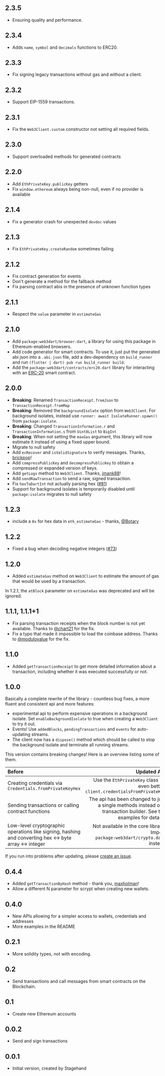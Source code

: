 ## 2.3.5

- Ensuring quality and performance.

## 2.3.4

- Adds `name`, `symbol` and `decimals` functions to ERC20.

## 2.3.3

- Fix signing legacy transactions without gas and without a client.

## 2.3.2

- Support EIP-1559 transactions.

## 2.3.1

- Fix the `Web3Client.custom` constructor not setting all required fields.

## 2.3.0

- Support overloaded methods for generated contracts

## 2.2.0

- Add `EthPrivateKey.publicKey` getters
- Fix `window.ethereum` always being non-null, even if no provider is available

## 2.1.4

- Fix a generator crash for unexpected `devdoc` values

## 2.1.3

- Fix `EthPrivateKey.createRandom` sometimes failing

## 2.1.2

- Fix contract generation for events
- Don't generate a method for the fallback method
- Fix parsing contract abis in the presence of unknown function types

## 2.1.1

- Respect the `value` parameter in `estimateGas`

## 2.1.0

- Add `package:web3dart/browser.dart`, a library for using this package in
  Ethereum-enabled browsers.
- Add code generator for smart contracts. To use it, just put the generated abi
  json into a `.abi.json` file, add a dev-dependency on `build_runner` and run
  `(flutter | dart) pub run build_runner build`.
- Add the `package:web3dart/contracts/erc20.dart` library for interacting with an
  [ERC-20](https://github.com/ethereum/EIPs/blob/master/EIPS/eip-20.md) smart contract.

## 2.0.0

- __Breaking__: Renamed `TransactionReceipt.fromJson` to `TransactionReceipt.fromMap`
- __Breaking__: Removed the `backgroundIsolate` option from `Web3Client`.
  For background isolates, instead use `runner: await IsolateRunner.spawn()` from `package:isolate`.
- __Breaking__: Changed `TransactionInformation.r` and `TransactionInformation.s` from `Uint8List` to
  `BigInt`
- __Breaking__: When not setting the `maxGas` argument, this library will now estimate it instead of using
  a fixed upper bound.
- Migrate to null safety
- Add `ecRecover` and `isValidSignature` to verify messages. Thanks, [brickpop](https://github.com/brickpop)!
- Add `compressPublicKey` and `decompressPublicKey` to obtain a compressed or expanded version of keys.
- Add `getLogs` method to `Web3Client`. Thanks, [jmank88](https://github.com/jmank88)!
- Add `sendRawTransaction` to send a raw, signed transaction.
- Fix `hexToDartInt` not actually parsing hex ([#81](https://github.com/simolus3/web3dart/issues/81))
- Support for background isolates is temporarily disabled until `package:isolate` migrates to null safety

## 1.2.3

- include a `0x` for hex data in `eth_estimateGas` - thanks, [@Botary](https://github.com/Botary)

## 1.2.2

- Fixed a bug when decoding negative integers ([#73](https://github.com/simolus3/web3dart/issues/73))

## 1.2.0

- Added `estimateGas` method on `Web3Client` to estimate the amount of gas that
  would be used by a transaction.
  
In 1.2.1, the `atBlock` parameter on `estimateGas` was deprecated and will be ignored.

## 1.1.1, 1.1.1+1

- Fix parsing transaction receipts when the block number is not yet available.
Thanks to [@chart21](https://github.com/chart21) for the fix.
- Fix a typo that made it impossible to load the coinbase address. Thanks to
[@modulovalue](https://github.com/modulovalue) for the fix.

## 1.1.0

- Added `getTransactionReceipt` to get more detailed information about a
transaction, including whether it was executed successfully or not.

## 1.0.0

Basically a complete rewrite of the library - countless bug fixes, a more fluent
and consistent api and more features:

- experimental api to perform expensive operations in a background isolate. Set
`enableBackgroundIsolate` to true when creating a `Web3Client` to try it out.
- Events! Use `addedBlocks`, `pendingTransactions` and `events` for auto-updating
streams.
- The client now has a `dispose()` method which should be called to stop the
background isolate and terminate all running streams.

This version contains breaking changes! Here is an overview listing some of them.

| Before        | Updated API  |
| :------------- | -----:|
| Creating credentials via `Credentials.fromPrivateKeyHex`   | Use the `EthPrivateKey` class or, even better, `client.credentialsFromPrivateKey` |
| Sending transactions or calling contract functions | The api has been changed to just a single methods instead of a transaction builder. See the examples for details. |
| Low-level cryptographic operations like signing, hashing and converting hex <-> byte array <-> integer  | Not available in the core library. Import `package:web3dart/crypto.dart` instead |

If you run into problems after updating, please [create an issue](https://github.com/simolus3/web3dart/issues/new).

## 0.4.4

- Added `getTransactionByHash` method - thank you, [maxholman](https://github.com/maxholman)!
- Allow a different N parameter for scrypt when creating new wallets.

## 0.4.0

- New APIs allowing for a simpler access to wallets, credentials and addresses
- More examples in the README

## 0.2.1

- More solidity types, not with encoding.

## 0.2

- Send transactions and call messages from smart contracts on the
  Blockchain.

## 0.1

- Create new Ethereum accounts

## 0.0.2

- Send and sign transactions

## 0.0.1

- Initial version, created by Stagehand
